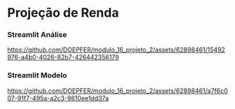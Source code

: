 # Projeção de Renda
 
### Streamlit Análise
https://github.com/DOEPFER/modulo_16_projeto_2/assets/62898461/15492976-a4b0-4026-82b7-426442356179

### Streamlit Modelo
https://github.com/DOEPFER/modulo_16_projeto_2/assets/62898461/a7f6c007-91f7-495a-a2c3-9810ee1dd37a
